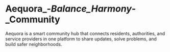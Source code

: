 # Aequora_-_Balance_Harmony_-_Community
Aequora is a smart community hub that connects residents, authorities, and service providers in one platform to share updates, solve problems, and build safer neighborhoods.
